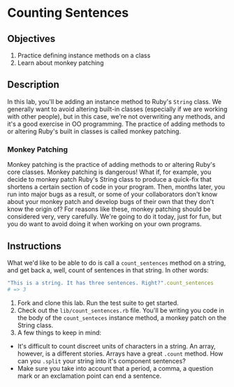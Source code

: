 # Counting Sentences

## Objectives
1. Practice defining instance methods on a class
2. Learn about monkey patching

## Description

In this lab, you'll be adding an instance method to Ruby's `String` class. We
generally want to avoid altering built-in classes (especially if we are working with
other people), but in this case, we're not overwriting any methods, and it's a good
exercise in OO programming. The practice of adding methods to or altering Ruby's built in classes is called monkey patching. 

### Monkey Patching

Monkey patching is the practice of adding methods to or altering Ruby's core classes. Monkey patching is dangerous! What if, for example, you decide to monkey patch Ruby's String class to produce a quick-fix that shortens a certain section of code in your program. Then, months later, you run into major bugs as a result, or some of your collaborators don't know about your monkey patch and develop bugs of their own that they don't know the origin of? For reasons like these, monkey patching should be considered very, very carefully. We're going to do it today, just for fun, but you do want to avoid doing it when working on your own programs. 

## Instructions

What we'd like to be able to do is call a `count_sentences` method on a string, and
get back a, well, count of sentences in that string. In other words:

```ruby
"This is a string. It has three sentences. Right?".count_sentences
# => 3
```

1. Fork and clone this lab. Run the test suite to get started. 
2. Check out the `lib/count_sentences.rb` file. You'll be writing you code in the body of the `count_senteces` instance method, a monkey patch on the String class. 
3. A few things to keep in mind:

* It's difficult to count discreet units of characters in a string. An array, however, is a different stories. Arrays have a great `.count` method. How can you `.split` your string into it's component sentences?
* Make sure you take into account that a period, a comma, a question mark or an exclamation point can end a sentence.
